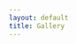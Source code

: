 ```yaml
---
layout: default
title: Gallery
---
```

 
<head>
    <style>
        /* General Page Styles */
        body {
            color: #fff;
            margin: 0;
            display: flex;
            justify-content: center;
            align-items: center;
            min-height: 100vh;
        }

        .gallery-container {
            max-width: 1200px;
            display: grid;
            grid-template-columns: repeat(auto-fill, minmax(250px, 1fr));
            gap: 15px;
        }

        /* Photo Card */
        .photo-card {
            background: rgba(255, 255, 255, 0.1);
            border: 1px solid rgba(255, 255, 255, 0.2);
            border-radius: 16px;
            overflow: hidden;
            position: relative;
            cursor: pointer;
            transition: transform 0.3s ease-in-out;
        }

        .photo-card:hover {
            border-color: #7cc6fe; 
            transition: background-color 0.3s ease-in-out, border-color 0.3s ease-in-out;
        }

        .photo-card img {
            width: 100%;
            height: 100%;
            object-fit: cover;
            display: block;
        }

        /* Skeleton Loader */
        .skeleton {
            width: 100%;
            height: 250px;
            background: linear-gradient(90deg, #222 25%, #333 50%, #222 75%);
            background-size: 200% 100%;
            animation: skeleton-loading 1.5s infinite linear;
        }

        @keyframes skeleton-loading {
            0% { background-position: 200% 0; }
            100% { background-position: -200% 0; }
        }

        /* Lightbox */
        .lightbox {
            position: fixed;
            top: 0;
            left: 0;
            width: 100%;
            height: 100%;
            background: rgba(0, 0, 0, 0.9);
            display: flex;
            justify-content: center;
            align-items: center;
            opacity: 0;
            visibility: hidden;
            transition: opacity 0.3s ease-in-out;
        }

        .lightbox.active {
            opacity: 1;
            visibility: visible;
        }

        .lightbox img {
            max-width: 90%;
            max-height: 80%;
            border-radius: 16px;
            box-shadow: 0 4px 15px rgba(255, 255, 255, 0.2);
        }

        .close-btn {
            position: absolute;
            top: 20px;
            right: 30px;
            font-size: 30px;
            color: #fff;
            cursor: pointer;
        }

        /* Responsive */
        @media (max-width: 600px) {
            .gallery-container {
                grid-template-columns: repeat(auto-fill, minmax(150px, 1fr));
            }
        }
    </style>
</head>
<body>

    <div class="gallery-container" id="gallery">
        <!-- Images will be inserted dynamically -->
    </div>

    <!-- Lightbox -->
    <div class="lightbox" id="lightbox">
        <span class="close-btn" onclick="closeLightbox()">&times;</span>
        <img id="lightbox-img" src="" alt="">
    </div>

    <script>
        const gallery = document.getElementById('gallery');
        const lightbox = document.getElementById('lightbox');
        const lightboxImg = document.getElementById('lightbox-img');

        // Sample Image URLs 
        const imageUrls = [
            'https://picsum.photos/1280/720?random=1',
            'https://picsum.photos/1280/720?random=2',
            'https://picsum.photos/1280/720?random=3',
            'https://picsum.photos/1280/720?random=4',
            'https://picsum.photos/1280/720?random=5',
            'https://picsum.photos/1280/720?random=6',
            'https://picsum.photos/1280/720?random=7',
            'https://picsum.photos/1280/720?random=8'
        ];



        // Load Images with Skeleton Effect
        function loadGallery() {
            imageUrls.forEach(url => {
                const card = document.createElement('div');
                card.classList.add('photo-card');

                const skeleton = document.createElement('div');
                skeleton.classList.add('skeleton');

                const img = document.createElement('img');
                img.src = url;
                img.alt = "Gallery Image";
                img.style.display = "none"; // Hide until loaded

                // Show image when loaded
                img.onload = () => {
                    skeleton.remove();
                    img.style.display = "block";
                };

                card.appendChild(skeleton);
                card.appendChild(img);
                gallery.appendChild(card);

                // Lightbox Functionality
                card.addEventListener('click', () => {
                    lightbox.classList.add('active');
                    lightboxImg.src = img.src;
                });
            });
        }

        // Close Lightbox
        function closeLightbox() {
            lightbox.classList.remove('active');
        }

        // Load Gallery on Page Load
        window.onload = loadGallery;
    </script>

</body>